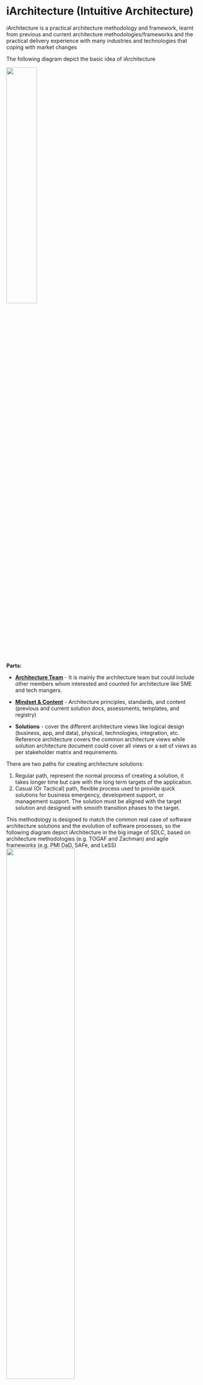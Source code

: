 # iArchitecture (Intuitive Architecture)

iArchitecture is a practical architecture methodology and framework, learnt from previous and current architecture methodologies/frameworks and the practical delivery experience with many industries and technologies that coping with market changes  

The following diagram depict the basic idea of iArchitecture

<img src="https://github.com/hisham-elbreky/iArchitecture/blob/65238a46c6eab2948c33209411b47d8f6cd6d0d5/diagrams/iArchitecture.png" width="40%"/>

**Parts:**
- **[Architecture Team](https://github.com/hisham-elbreky/iArchitecture/blob/ad69b199240d84b1f7c8efef24e6c138c5bd2ea7/architecture/architecture-and-architecture-team.md)** - It is mainly the architecture team but could include other members whom interested and counted for architecture like SME and tech mangers.

- **[Mindset & Content](https://github.com/hisham-elbreky/iArchitecture/blob/4d5a6d515d720861a36fc7306ead4442b9082160/mindset&content/readme.md)** - Architecture principles, standards, and content (previous and current solution docs, assessments, templates, and registry)   

- **Solutions** -  cover the different architecture views like logical design (business, app, and data), physical, technologies, integration, etc. 
Reference architecture covers the common architecture views while solution architecture document could cover all views or a set of views as per stakeholder matrix and requirements.

There are two paths for creating architecture solutions:
  1. Regular path, represent the normal process of creating a solution, it takes longer time but care with the long term targets of the application.
  2. Casual (Or Tactical) path, flexible process used to provide quick solutions for business emergency, development support, or management support. The solution must be aligned with the target solution and designed with smooth transition phases to the target.

This methodology is designed to match the common real case of software architecture solutions and the evolution of software processes, so the following diagram depict iArchitecture in the big image of SDLC, based on architecture methodologies (e.g. TOGAF and Zachman) and agile frameworks (e.g. PMI DaD, SAFe, and LeSS)  
<img src="https://github.com/hisham-elbreky/iArchitecture/blob/65238a46c6eab2948c33209411b47d8f6cd6d0d5/diagrams/IA%20Framework.png" width="60%"/>

The following diagram reflect iArchitecture in the big image of software application development, it will be detailed in the

**References**
- TOGAF capability framework , architecture content, and architecture continuum 
- SAFe agile architecture 
- PMI disciplined agile views , PMI EA, architecture of disciplined agile 
- Less architecture and design 

